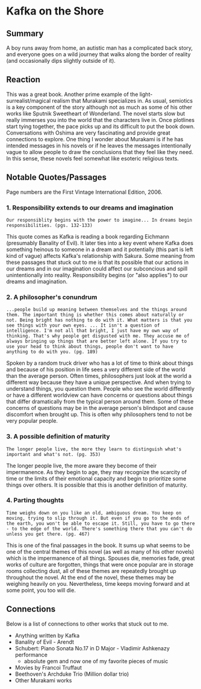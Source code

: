 # Kafka on the Shore

## Summary
A boy runs away from home, an autistic man has a complicated back story, and everyone goes on a wild journey that walks along the border of reality (and occasionally dips slightly outside of it).

## Reaction
This was a great book. Another prime example of the light-surrealist/magical realism that Murakami specializes in. As usual, semiotics is a key component of the story although not as much as some of his other works like Sputnik Sweetheart of Wonderland. The novel starts slow but really immerses you into the world that the characters live in. Once plotlines start tying together, the pace picks up and its difficult to put the book down. Conversations with Oshima are very fascinating and provide great connections to explore. One thing I wonder about Murakami is if he has intended messages in his novels or if he leaves the messages intentionally vague to allow people to draw the conclusions that they feel like they need. In this sense, these novels feel somewhat like esoteric religious texts.

## Notable Quotes/Passages

Page numbers are the First Vintage International Edition, 2006. 

### 1. Responsibility extends to our dreams and imagination

    Our responsiblity begins with the power to imagine... In dreams begin responsibilities. (pgs. 132-133)

This quote comes as Kafka is reading a book regarding Eichmann (presumably Banality of Evil). It later ties into a key event where Kafka does something heinous to someone in a dream and it potentially (this part is left kind of vague) affects Kafka's relationship with Sakura. Some meaning from these passages that stuck out to me is that its possible that our actions in our dreams and in our imagination could affect our subconcious and spill unintentionally into reality. Responsibility begins (or "also applies") to our dreams and imagination.

### 2. A philosopher's conundrum

    ...people build up meaning between themselves and the things around them. The important thing is whether this comes about naturally or not. Being bright has nothing to do with it. What matters is that you see things with your own eyes. ... It isn't a question of intelligence. I'm not all that bright, I just have my own way of thinking. That's why people get disgusted with me. They accuse me of always bringing up things that are better left alone. If you try to use your head to think about things, people don't want to have anything to do with you. (pg. 189)

Spoken by a random truck driver who has a lot of time to think about things and because of his position in life sees a very different side of the world than the average person. Often times, philosophers just look at the world a different way because they have a unique perspective. And when trying to understand things, you question them. People who see the world differently or have a different worldview can have concerns or questions about things that differ dramatically from the typical person around them. Some of these concerns of questions may be in the average person's blindspot and cause discomfort when brought up. This is often why philosophers tend to not be very popular people.

### 3. A possible definition of maturity
    The longer people live, the more they learn to distinguish what's important and what's not. (pg. 353)

The longer people live, the more aware they become of their impermanence. As they begin to age, they may recognize the scarcity of time or the limits of their emotional capacity and begin to prioritize some things over others. It is possible that this is another definition of maturity.

### 4. Parting thoughts

    Time weighs down on you like an old, ambiguous dream. You keep on moving, trying to slip through it. But even if you go to the ends of the earth, you won't be able to escape it. Still, you have to go there - to the edge of the world. There's something there that you can't do unless you get there. (pg. 467)

This is one of the final passages in the book. It sums up what seems to be one of the central themes of this novel (as well as many of his other novels) which is the impermanence of all things. Spouses die, memories fade, great works of culture are forgotten, things that were once popular are in storage rooms collecting dust, all of these themes are repeatedly brought up throughout the novel. At the end of the novel, these themes may be weighing heavily on you. Nevertheless, time keeps moving forward and at some point, you too will die.

## Connections
Below is a list of connections to other works that stuck out to me.

- Anything written by Kafka
- Banality of Evil - Arendt
- Schubert: Piano Sonata No.17 in D Major - Vladimir Ashkenazy performance
  - absolute gem and now one of my favorite pieces of music
- Movies by Francoi Truffaut
- Beethoven's Archduke Trio (Million dollar trio)
- Other Murakami works
  